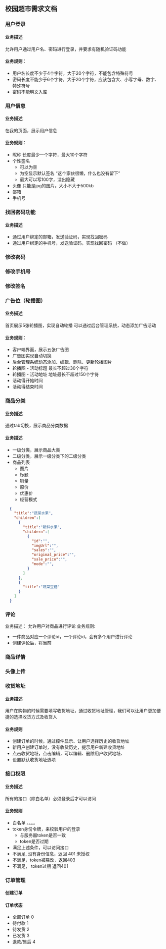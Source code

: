## 校园超市需求文档

### 用户登录
#### 业务描述
允许用户通过用户名、密码进行登录，并要求有随机验证码功能
#### 业务规则：
  - 用户名长度不少于4个字符，大于20个字符，不能包含特殊符号
  - 密码长度不能少于6个字符，大于20个字符，应该包含大、小写字母、数字、特殊符号
  - 密码不能明文入库

### 用户信息
#### 业务描述
在我的页面，展示用户信息
#### 业务规则：
  - 昵称  长度最少一个字符，最大10个字符
  - 个性签名 
    - 可以为空
    - 为空显示默认签名 “这个家伙很懒，什么也没有留下”
    - 最大可以写100字，溢出隐藏
  - 头像 只能是jpg的图片，大小不大于500kb
  - 邮箱
  - 手机号
### 找回密码功能
#### 业务描述
 - 通过用户绑定的邮箱，发送验证码，实现找回密码
 - 通过用户绑定的手机号，发送验证码，实现找回密码  （不做）
### 修改密码
### 修改手机号
### 修改签名

### 广告位（轮播图）
#### 业务描述
首页展示5张轮播图，实现自动轮播
可以通过后台管理系统，动态添加广告活动
#### 业务规则：
  - 客户端界面，展示五张广告图
  - 广告图实现自动切换
  - 后台管理系统动态添加、编辑、删除、更新轮播图片
  - 轮播图 - 活动标题 最长不超过30个字符
  - 轮播图 - 活动地址 地址最长不超过150个字符
  - 活动得开始时间
  - 活动得结束时间


### 商品分类
#### 业务描述
通过tab切换，展示商品分类数据
#### 业务描述
  - 一级分类，展示商品大类
  - 二级分类，展示一级分类下的二级分类
  - 商品列表
    - 图片
    - 标题
    - 销量
    - 原价
    - 优惠价
    - 经营模式

```json
  {
    "title":"蔬菜水果",
    "children":[
      {
        "title":"新鲜水果",
        "childern":[
          {
            "id":"",
            "imgUrl":"",
            "sales":"",
            "original_price":"",
            "sale_price":"",
            "mode":"",
          }
        ]
      },
      {
        "title":"蔬菜豆菇"
      }
    ]
  }
```


### 评论
业务描述：
允许用户对商品进行评论
业务规则:
  - 一件商品对应一个评论id，一个评论id，会有多个用户进行评论
  - 创建评论后，将当前
### 商品详情
### 头像上传


### 收货地址
#### 业务描述
  用户在购物的时候需要填写收货地址，通过收货地址管理，我们可以让用户更加便捷的选择收货方式及收货人
#### 业务规则
  - 创建订单的时候，通过控件显示、让用户选择历史的收货地址
  - 新用户创建订单时，没有收货历史，提示用户新建收货地址
  - 点击收货地址，点击编辑，可以编辑、删除用户收货地址、
  - 设置默认收货地址选项


### 接口权限
#### 业务描述
  所有的接口（除白名单）必须登录后才可以访问
#### 业务规则
  - 白名单  。。。。
  - token身份令牌，来校验用户的登录
    - 与服务器token是否一致
    - token是否过期
  - 满足上述条件，可以访问接口
  - 不满足, 没有身份信息，返回 401 未授权
  - 不满足，token被篡改，返回403
  - 不满足， token过期  返回401 



### 订单管理
#### 创建订单
#### 订单状态
  - 全部订单 0
  - 待付款   1
  - 待发货   2
  - 已发货   3
  - 退款/售后  4